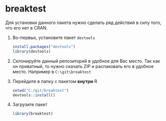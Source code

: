 # breaktest

Для установки данного пакета нужно сделать ряд действий в силу того, что его нет в CRAN.

1. Во-первых, установите пакет `devtools`
   ```R
   install.packages("devtools")
   library(devtools)
   ```

2. Склонируйте данный репозиторий в удобное для Вас место.
   Так как он приватный, то нужно скачать ZIP и распаковать его в удобное место.
   Например в `C:\git\breaktest`

3. Перейдите в папку с пакетом **внутри** R
   ```R
   setwd("C:/git/breaktest")
   devtools::install()
   ```

4. Загрузите пакет
   ```R
   library(breaktest)
   ```
